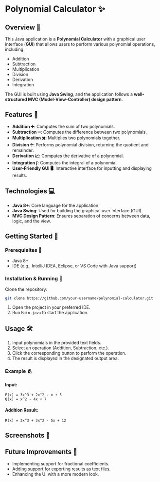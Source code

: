 # Polynomial Calculator ✨

## Overview 📝
This Java application is a **Polynomial Calculator** with a graphical user interface (**GUI**) that allows users to perform various polynomial operations, including:

- Addition
- Subtraction
- Multiplication
- Division
- Derivation
- Integration  

The GUI is built using **Java Swing**, and the application follows a **well-structured MVC (Model-View-Controller) design pattern**.

## Features 🌟
- **Addition ➕**: Computes the sum of two polynomials.
- **Subtraction ➖**: Computes the difference between two polynomials.
- **Multiplication ✖️**: Multiplies two polynomials together.
- **Division ➗**: Performs polynomial division, returning the quotient and remainder.
- **Derivation 📈**: Computes the derivative of a polynomial.
- **Integration ∫**: Computes the integral of a polynomial.
- **User-Friendly GUI 🖥️**: Interactive interface for inputting and displaying results.

## Technologies 💻
- **Java 8+**: Core language for the application.
- **Java Swing**: Used for building the graphical user interface (GUI).
- **MVC Design Pattern**: Ensures separation of concerns between data, logic, and the view.


## Getting Started 🚀

### Prerequisites 💅
- Java 8+
- IDE (e.g., IntelliJ IDEA, Eclipse, or VS Code with Java support)

### Installation & Running 💾
Clone the repository:
```sh
git clone https://github.com/your-username/polynomial-calculator.git
```
1. Open the project in your preferred IDE.
2. Run `Main.java` to start the application.

## Usage 🛠️
1. Input polynomials in the provided text fields.
2. Select an operation (Addition, Subtraction, etc.).
3. Click the corresponding button to perform the operation.
4. The result is displayed in the designated output area.

### Example 🫂
#### Input:
```
P(x) = 3x^3 + 2x^2 - x + 5
Q(x) = x^2 - 4x + 7
```
#### Addition Result:
```
R(x) = 3x^3 + 3x^2 - 5x + 12
```

## Screenshots 📸

## Future Improvements 🚧
- Implementing support for fractional coefficients.
- Adding support for exporting results as text files.
- Enhancing the UI with a more modern look.


